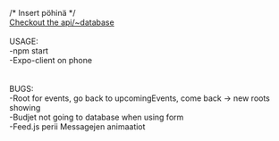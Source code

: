 ﻿/* Insert pöhinä */ <br />
[Checkout the api/~database](https://github.com/woltsu/my-database) <br />
<br />
USAGE: <br />
-npm start <br />
-Expo-client on phone <br />
<br />
<br />
BUGS: <br />
-Root for events, go back to upcomingEvents, come back -> new roots showing <br />
-Budjet not going to database when using form <br />
-Feed.js perii Messagejen animaatiot
